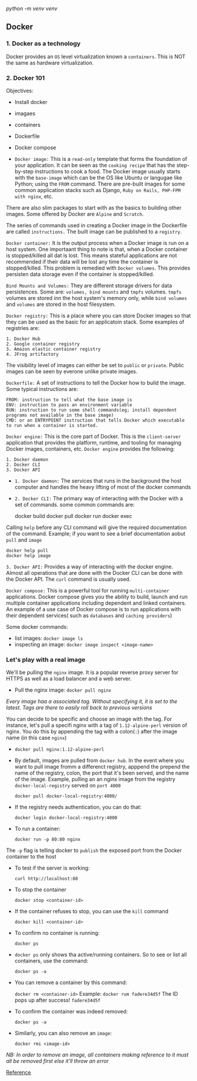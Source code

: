 
*python -m venv venv*

## Docker
### 1. Docker as a technology
Docker provides an `OS` level virtualization known a `containers`. This is NOT the same as hardware virtualization.

### 2. Docker 101
Objectives:
- Install docker
- imagaes
- containers
- Dockerfile
- Docker compose

- `Docker image:` This is a `read-only` template that forms the foundation of your application. It can be seen as the `cooking recipe` that has the step-by-step instructions to cook a food. The Docker image usually starts with the `base-image` which can be the OS like Ubuntu or langugae like Python; using the `FROM` command. There are pre-built images for some common application stacks such as Django, `Ruby on Rails, PHP-FPM with nginx`, etc.

There are also slim packages to start with as the basics to  building other images. Some offered by Docker are `Alpine` and `Scratch`.

The series of commands used in creating a Docker image in the Dockerfile are called `instructions.` The built image can be published to a `registry`.

`Docker container:` It is the output process when a Docker image is run on a host system. One importaant thing to note is that, when a Docker container is stopped/killed all dat is lost. This means stateful applications are not recommended if their data will be lost any time the container is stopped/killed. This problem is remedied with `Docker volumes`. This provides persisten data storage even if the container is stopped/killed. 

`Bind Mounts and Volumes:` They are different storage drivers for data persistences. Some are: `volumes, bind mounts` and `tmpfs` volumes. `tmpfs` volumes are stored inn the host system's memory only, while `bind volumes` and `volumes` are stored in the host filesystem. 

`Docker registry:` This is a place where you can store Docker images so that they can be used as the basic for an applicatoin stack. Some examples of registries are:

    1. Docker Hub
    2. Google container registry
    3. Amazon elastic container registry
    4. JFrog artifactory

The visibility level of images can either be set to `public` or `private`. Public images can be seen by everone unlike private images. 

`Dockerfile:` A set of instructions to tell the Docker how to build the image. Some typical instructions are:

    FROM: instruction to tell what the base image is 
    ENV: instruction to pass an environment variable
    RUN: instruction to run some shell commands(eg; install dependent programs not available in the base image)
    CMD: or an ENTRYPOINT instruction that tells Docker which executable to run when a container is started. 

`Docker engine:` This is the core part of Docker. This is the `client-server` application that provides the platform, runtime, and tooling for managing Docker images, containers, etc. `Docker engine` provides the following:

    1. Docker daemon
    2. Docker CLI
    3. Docker API

- `1. Docker daemon:` The services that runs in the background the host computer and handles the heavy lifting of most of the docker commands

- `2. Docker CLI:` The primary way of interacting with the Docker with a set of commands. some common commands are:

    docker build 
    docker pull
    docker run 
    docker exec

Calling `help` before any CLI command will give the required documentation of the command. Example; if you want to see a brief documentation aobut `pull` and `image`

    docker help pull
    docker help image

`3. Docker API:` Provides a way of interacting with the docker engine. Almost all operations that are done with the Docker CLI can be done with the Docker API. The `curl` command is usually used. 

`Docker compose:` This is a powerful tool for running `multi-container` applications. Docker compose gives you the ability to build, launch and run multiple container applications including dependent and linked containers.
An example of a use case of Docker compose is to run applications with their dependent services( such as `databases` and `caching providers`)

Some docker commands:
- list images: `docker image ls`
- inspecting an image: `docker image inspect <image-name>`

### Let's play with a real image
We'll be pulling the `nginx` image. It is a popular reverse proxy server for HTTPS as well as a load balancer and a web server.

- Pull the nginx image: `docker pull nginx`

*Every image haa a associated tag. Without specifying it, it is set to the latest. Tags are there to easily roll back to previous versions*

You can decide to be specific and choose an image with the tag. For instance, let's pull a specifi nginx with a tag of `1.12-alpine-perl` version of nginx. You do this by appending the tag with a colon(`:`) after the image name (in this case `nginx`)

- `docker pull nginx:1.12-alpine-perl`

- By default, images are pulled from `docker hub`. In the event where you want to pull image fromm a differenct registry, apppend the prepend the name of the registry, colon, the port that it's been served, and the name of the image. Example, pulling an an nginx image from the registry `docker-local-registry` served on `port 4000`

    `docker pull docker-local-registry:4000/`
    
- If the registry needs authentication, you can do that:

    `docker login docker-local-registry:4000`

- To run a container:

    `docker run -p 80:80 nginx`

The `-p` flag is telling docker to `publish` the exposed port from the Docker container to the host

- To test if the server is working:

    `curl http://localhost:80`

- To stop the container

    `docker stop <container-id>`

- If the container refuses to stop, you can use the `kill` command

    `docker kill <container-id>`

- To confirm no container is running:

    `docker ps`

- `docker ps` only shows tha active/running containers. So to see or list all containers, use the command:

    `docker ps -a`

- You can remove a container by this command:

    `docker rm <container-id>` Example:
    `docker rum fadere34d5f`
    The ID pops up after success!
    `fadere34d5f`

- To confirm the container was indeed removed:

    `docker ps -a`

- Similarly, you can also remove an `image`:

    `docker rmi <image-id>`

*NB: In order to remove an image, all containers making reference to it must all be removed first else it'll throw an error*





[Reference](https://www.amazon.com/Practical-Docker-Python-Release-Distribute-ebook/dp/B07FYZFKHQ)

